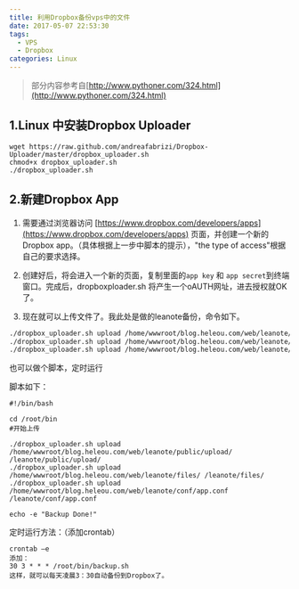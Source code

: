 ```yaml
---
title: 利用Dropbox备份vps中的文件
date: 2017-05-07 22:53:30
tags:
  - VPS
  - Dropbox
categories: Linux
---
```

>部分内容参考自[http://www.pythoner.com/324.html](http://www.pythoner.com/324.html)


## 1.Linux 中安装Dropbox Uploader

```
wget https://raw.github.com/andreafabrizi/Dropbox-Uploader/master/dropbox_uploader.sh
chmod+x dropbox_uploader.sh
./dropbox_uploader.sh
```
<!--more-->
## 2.新建Dropbox App

1. 需要通过浏览器访问 [https://www.dropbox.com/developers/apps](https://www.dropbox.com/developers/apps) 页面，并创建一个新的 Dropbox app。（具体根据上一步中脚本的提示），"the type of access"根据自己的要求选择。

2. 创建好后，将会进入一个新的页面，复制里面的`app key` 和 `app secret`到终端窗口。完成后，dropboxploader.sh 将产生一个oAUTH网址，进去授权就OK了。
3. 现在就可以上传文件了。我此处是做的leanote备份，命令如下。

``` bash
./dropbox_uploader.sh upload /home/wwwroot/blog.heleou.com/web/leanote/public/upload/ /leanote/public/upload/
./dropbox_uploader.sh upload /home/wwwroot/blog.heleou.com/web/leanote/files/ /leanote/files/
./dropbox_uploader.sh upload /home/wwwroot/blog.heleou.com/web/leanote/conf/app.conf /leanote/conf/app.conf
```

也可以做个脚本，定时运行

脚本如下：

```
#!/bin/bash

cd /root/bin
#开始上传

./dropbox_uploader.sh upload /home/wwwroot/blog.heleou.com/web/leanote/public/upload/ /leanote/public/upload/
./dropbox_uploader.sh upload /home/wwwroot/blog.heleou.com/web/leanote/files/ /leanote/files/
./dropbox_uploader.sh upload /home/wwwroot/blog.heleou.com/web/leanote/conf/app.conf /leanote/conf/app.conf

echo -e "Backup Done!"
```

定时运行方法：（添加crontab）

```
crontab –e
添加：
30 3 * * * /root/bin/backup.sh
这样，就可以每天凌晨3：30自动备份到Dropbox了。
```


